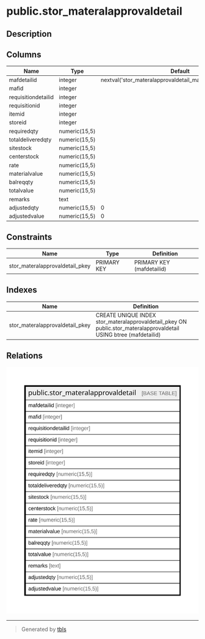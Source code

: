 # public.stor_materalapprovaldetail

## Description

## Columns

| Name | Type | Default | Nullable | Children | Parents | Comment |
| ---- | ---- | ------- | -------- | -------- | ------- | ------- |
| mafdetailid | integer | nextval('stor_materalapprovaldetail_mafdetailid_seq'::regclass) | false |  |  |  |
| mafid | integer |  | true |  |  |  |
| requisitiondetailid | integer |  | true |  |  |  |
| requisitionid | integer |  | true |  |  |  |
| itemid | integer |  | true |  |  |  |
| storeid | integer |  | true |  |  |  |
| requiredqty | numeric(15,5) |  | true |  |  |  |
| totaldeliveredqty | numeric(15,5) |  | true |  |  |  |
| sitestock | numeric(15,5) |  | true |  |  |  |
| centerstock | numeric(15,5) |  | true |  |  |  |
| rate | numeric(15,5) |  | true |  |  |  |
| materialvalue | numeric(15,5) |  | true |  |  |  |
| balreqqty | numeric(15,5) |  | true |  |  |  |
| totalvalue | numeric(15,5) |  | true |  |  |  |
| remarks | text |  | true |  |  |  |
| adjustedqty | numeric(15,5) | 0 | true |  |  |  |
| adjustedvalue | numeric(15,5) | 0 | true |  |  |  |

## Constraints

| Name | Type | Definition |
| ---- | ---- | ---------- |
| stor_materalapprovaldetail_pkey | PRIMARY KEY | PRIMARY KEY (mafdetailid) |

## Indexes

| Name | Definition |
| ---- | ---------- |
| stor_materalapprovaldetail_pkey | CREATE UNIQUE INDEX stor_materalapprovaldetail_pkey ON public.stor_materalapprovaldetail USING btree (mafdetailid) |

## Relations

![er](public.stor_materalapprovaldetail.svg)

---

> Generated by [tbls](https://github.com/k1LoW/tbls)

